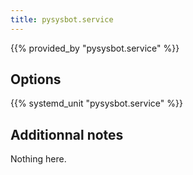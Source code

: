 ```yaml
---
title: pysysbot.service
---
```


{{% provided_by "pysysbot.service" %}}

## Options

{{% systemd_unit "pysysbot.service" %}}

## Additionnal notes

Nothing here.